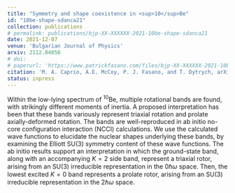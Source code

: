```yaml
---
title: "Symmetry and shape coexistence in <sup>10</sup>Be"
id: "10be-shape-sdanca21"
collection: publications
# permalink: publications/bjp-XX-XXXXXX-2021-10be-shape-sdanca21
date: 2021-12-07
venue: 'Bulgarian Journal of Physics'
arxiv: 2112.04056
# doi:
# paperurl: 'https://www.patrickfasano.com/files/bjp-XX-XXXXXX-2021-10be-shape-sdanca21_PREPRINT.pdf'
citation: 'M. A. Caprio, A.E. McCoy, P. J. Fasano, and T. Dytrych, arXiv:2112.04056 [nucl-th]'
status: inpress
---
```

Within the low-lying spectrum of <sup>10</sup>Be, multiple rotational bands
are found, with strikingly different moments of inertia. A proposed
interpretation has been that these bands variously represent triaxial rotation
and prolate axially-deformed rotation. The bands are well-reproduced in ab
initio no-core configuration interaction (NCCI) calculations. We use the
calculated wave functions to elucidate the nuclear shapes underlying these
bands, by examining the Elliott $\mathrm{SU}(3)$ symmetry content of these wave functions.
The ab initio results support an interpretation in which the ground-state band,
along with an accompanying $K=2$ side band, represent a triaxial rotor, arising
from an $\mathrm{SU}(3)$ irreducible representation in the $0\hbar\omega$ space. Then, the
lowest excited $K=0$ band represents a prolate rotor, arising from an $\mathrm{SU}(3)$
irreducible representation in the $2\hbar\omega$ space.
